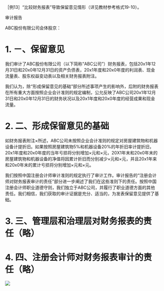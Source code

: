 ［例13］“比较财务报表”导致保留意见情形（详见教材参考格式19-10）。

审计报告

ABC股份有限公司会体股京：

# 1. －、保留意见

我们审计了ABC股份有限公司（以下简称“ABC公司”）财务报表，包括20x1年12月31日和20x0年12月31日的资产负债表，20x1年度和20x0年度的利润表、现金流量表、股东权益变动表以及相关财务报表附注。

我们认为，除“形成保留意见的基础”部分所述事项产生的影响外，后附的财务报表在所有重大方面按照企业会计准则的规定编制，公允反映了ABC公司20x1年12月31日和20x0年12月31日的财务状况以及20x1年度和20x0年度的经营成果和现金流量。

# 2. 二、形成保留意见的基础

如财务报表附注×所述，ABC公司未按照企业会计准则的规定对房屋建筑物和机器设备计提折旧。如果按照房屋建筑物5%和机器设备20%的年折旧率计提折旧，20x1年度和20x0年度的当年亏损将分别增加×元和×元，20X1年末和20x0年末的房屋建筑物和机器设备的净值将因累计折旧而分别减少×元和×元，并且20x1年来和20x0年末的累计亏损将分别增加×元和×元。

我们按照中国注册会计师审计准则的规定执行了审计工作。审计报告的“注册会计师对财务报表审计的责任”部分进一步阐述了我们在这些准则下的责任。按照中国注册会计师职业道德守则，我们独立于ABC公司，并履行了职业道德方面的其他责任。我们相信，我们获取的审计证据是充分、适当的，为发表保留意见提供了基础。

# 3. 三、管理层和治理层对财务报表的责任（略）

# 4. 四、注册会计师对财务报表审计的责任（略）

![](media/782fe1690029d705358e01b56856cb49.png)
